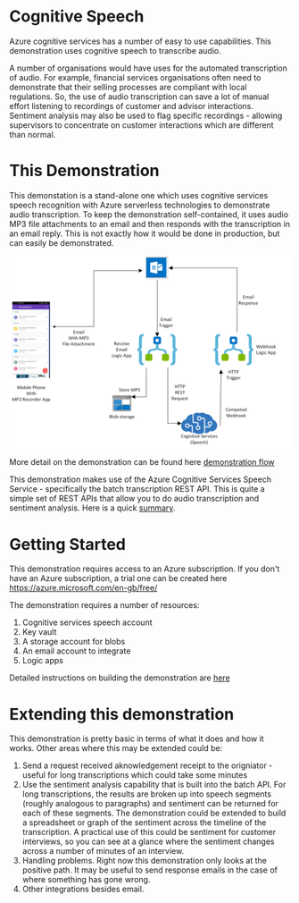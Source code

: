 # Cognitive Speech
Azure cognitive services has a number of easy to use capabilities. This demonstration uses cognitive speech to transcribe audio.

A number of organisations would have uses for the automated transcription of audio. For example, financial services organisations often need to demonstrate that their selling processes are compliant with local regulations. So, the use of audio transcription can save a lot of manual effort listening to recordings of customer and advisor interactions. Sentiment analysis may also be used to flag specific recordings - allowing supervisors to concentrate on customer interactions which are different than normal.

# This Demonstration
This demonstation is a stand-alone one which uses cognitive services speech recognition with Azure serverless technologies to demonstrate audio transcription. To keep the demonstration self-contained, it uses audio MP3 file attachments to an email and then responds with the transcription in an email reply. This is not exactly how it would be done in production, but can easily be demonstrated.

![alt text](https://github.com/jometzg/cognitive-speech/blob/master/logic-apps/overview-diagram.png "Overview diagram")

More detail on the demonstration can be found here [demonstration flow](https://github.com/jometzg/cognitive-speech/blob/master/demo-flow/README.md)

This demonstration makes use of the Azure Cognitive Services Speech Service - specifically the batch transcription REST API. This is quite a simple set of REST APIs that allow you to do audio transcription and sentiment analysis. Here is a quick [summary](https://github.com/jometzg/cognitive-speech/blob/master/REST%20API/Using%20transcription%20REST%20API.md).

# Getting Started
This demonstration requires access to an Azure subscription. If you don't have an Azure subscription, a trial one can be created here https://azure.microsoft.com/en-gb/free/

The demonstration requires a number of resources:

1. Cognitive services speech account
2. Key vault
3. A storage account for blobs
4. An email account to integrate
5. Logic apps

Detailed instructions on building the demonstration are [here](https://github.com/jometzg/cognitive-speech/tree/master/logic-apps)

# Extending this demonstration
This demonstration is pretty basic in terms of what it does and how it works. Other areas where this may be extended could be:
1. Send a request received aknowledgement receipt to the origniator - useful for long transcriptions which could take some minutes
2. Use the sentiment analysis capability that is built into the batch API. For long transcriptions, the results are broken up into speech segments (roughly analogous to paragraphs) and sentiment can be returned for each of these segments. The demonstration could be extended to build a spreadsheet or graph of the sentiment across the timeline of the transcription. A practical use of this could be sentiment for customer interviews, so you can see at a glance where the sentiment changes across a number of minutes of an interview.
3. Handling problems. Right now this demonstration only looks at the positive path. It may be useful to send response emails in the case of where something has gone wrong.
4. Other integrations besides email. 
